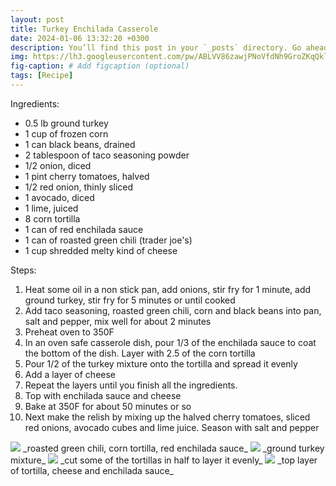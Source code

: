 ```yaml
---
layout: post
title: Turkey Enchilada Casserole
date: 2024-01-06 13:32:20 +0300
description: You’ll find this post in your `_posts` directory. Go ahead and edit it and re-build the site to see your changes. # Add post description (optional)
img: https://lh3.googleusercontent.com/pw/ABLVV86zawjPNoVfdNh9GroZKqQklO9wBKtyyccSmek31YZWt4c_4pZ5qRjLbLqI59a6umB5UbQfi5TCXh0uXkVn4Bmg0wMpAy_yeGYr1GEAIwqNIPml31mf=w2400
fig-caption: # Add figcaption (optional)
tags: [Recipe]
---
```

Ingredients:
- 0.5 lb ground turkey
- 1 cup of frozen corn
- 1 can black beans, drained
- 2 tablespoon of taco seasoning powder
- 1/2 onion, diced
- 1 pint cherry tomatoes, halved
- 1/2 red onion, thinly sliced
- 1 avocado, diced
- 1 lime, juiced
- 8 corn tortilla
- 1 can of red enchilada sauce
- 1 can of roasted green chili (trader joe's)
- 1 cup shredded melty kind of cheese

Steps:
1. Heat some oil in a non stick pan, add onions, stir fry for 1 minute, add ground turkey, stir fry for 5 minutes or until cooked
2. Add taco seasoning, roasted green chili, corn and black beans into pan, salt and pepper, mix well for about 2 minutes
3. Preheat oven to 350F
4. In an oven safe casserole dish, pour 1/3 of the enchilada sauce to coat the bottom of the dish. Layer with 2.5 of the corn tortilla
5. Pour 1/2 of the turkey mixture onto the tortilla and spread it evenly
6. Add a layer of cheese
7. Repeat the layers until you finish all the ingredients. 
8. Top with enchilada sauce and cheese
9. Bake at 350F for about 50 minutes or so
10. Next make the relish by mixing up the halved cherry tomatoes, sliced red onions, avocado cubes and lime juice. Season with salt and pepper


<img src="https://lh3.googleusercontent.com/pw/ABLVV84NPjU-s614sFMXP2AtKWzbMi3wuzOy710p4Z66wZ3B8_MuySKqtV78YlbdZJk-s09sjA2D-K3slRukzK3UiMSCnXemfZ1Hcav8cxYBEvxWqEirelQq=w2400">
_roasted green chili, corn tortilla, red enchilada sauce_

<img src="https://lh3.googleusercontent.com/pw/ABLVV84mj98YzgpqrT0nD9TfIn38p_nluRH3a1rmzsCiNzCz4NZ2AleUslEhJUaJHWlZxqDP56tAxTawc92bayHU0tjjXfjX66T9MRxoEmiHg9UsXUFHeuKO=w2400">
_ground turkey mixture_

<img src="https://lh3.googleusercontent.com/pw/ABLVV85xCorMonFSOKkhcKAJW1Vuh_6bNXCjj8sg-7LmLuz-tEHOJzHnyD1wsllvCtxFaXEHeYaAH1rjP1Xr29CcG6d-RPzTJC-4AbUDcH5mS7zSFJf7ocET=w2400">
_cut some of the tortillas in half to layer it evenly_

<img src="https://lh3.googleusercontent.com/pw/ABLVV86u3k15HyOG63cL8uMI_d6WSlVLpb8XzUJP44vRnKwZnRtDusklS30m2hRdt2nvs1uDwnvWosFrXzizt8E-5ZWAceIrzeJH8UVVIRr78NafC5C8TTKi=w2400">
_top layer of tortilla, cheese and enchilada sauce_